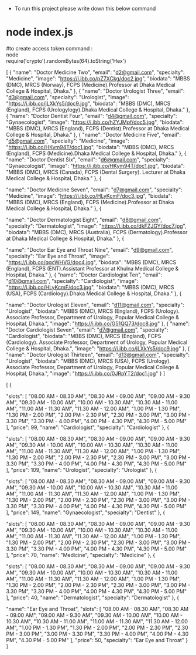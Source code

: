 * To run this project please write down this below command
# node index.js



#to create access token command :  
node      
require('crypto').randomBytes(64).toString('Hex')

[
{
"name": "Doctor Medicine Two",
"email": "d2@gmail.com",
"specialty": "Medicine",
"image": "https://i.ibb.co/pZ7XCkg/doc2.jpg",
"biodata": "MBBS (DMC), MRCS (Norway), FCPS (Medicine).Professor at Dhaka Medical College & Hospital, Dhaka."
},
{
"name": "Doctor Urologist Three",
"email": "d3@gmail.com",
"specialty": "Urologist",
"image": "https://i.ibb.co/jLXkYs5/doc9.jpg",
"biodata": "MBBS (DMC), MRCS (England), FCPS (Urologylogy).Dhaka Medical College & Hospital, Dhaka."
},
{
"name": "Doctor Dentist Four",
"email": "d4@gmail.com",
"specialty": "Gynaecologist",
"image": "https://i.ibb.co/hZYJMpf/doc5.jpg",
"biodata": "MBBS (DMC), MRCS (England), FCPS (Dentist).Professor at Dhaka Medical College & Hospital, Dhaka."
},
{
"name": "Doctor Medicine Five",
"email": "d5@gmail.com",
"specialty": "Medicine",
"image": "https://i.ibb.co/HKym94T/doc1.jpg",
"biodata": "MBBS (DMC), MRCS (England), FCPS (Medicine).Dhaka Medical College & Hospital, Dhaka."
},
{
"name": "Doctor Dentist Six",
"email": "d6@gmail.com",
"specialty": "Gynaecologist",
"image": "https://i.ibb.co/HKym94T/doc1.jpg",
"biodata": "MBBS (DMC), MRCS (Canada), FCPS (Dental Surgery). Lecturer at Dhaka Medical College & Hospital, Dhaka."
},
{

"name": "Doctor Medicine Seven",
"email": "d7@gmail.com",
"specialty": "Medicine",
"image": "https://i.ibb.co/HLyKcmF/doc3.jpg",
"biodata": "MBBS (DMC), MRCS (England), FCPS (Medicine).Professor at Dhaka Medical College & Hospital, Dhaka."
},
{

"name": "Doctor Dermatologist Eight",
"email": "d8@gmail.com",
"specialty": "Dermatologist",
"image": "https://i.ibb.co/dkFZJGY/doc7.jpg",
"biodata": "MBBS (DMC), MRCS (Australia), FCPS (Dermatology).Professor at Dhaka Medical College & Hospital, Dhaka."
},
{

"name": "Doctor Ear Eye and Throat Nine",
"email": "d9@gmail.com",
"specialty": "Ear Eye and Throat",
"image": "https://i.ibb.co/qgcWHVG/doc4.jpg",
"biodata": "MBBS (DMC), MRCS (England), FCPS (ENT).Assistant Professor at Khulna Medical College & Hospital, Dhaka."
},
{
"name": "Doctor Cardiologist Ten",
"email": "d10@gmail.com",
"specialty": "Cardiologist",
"image": "https://i.ibb.co/HLyKcmF/doc3.jpg",
"biodata": "MBBS (DMC), MRCS (USA), FCPS (Cardiology).Dhaka Medical College & Hospital, Dhaka."
},
{

"name": "Doctor Urologist Eleven",
"email": "d11@gmail.com",
"specialty": "Urologist",
"biodata": "MBBS (DMC), MRCS (England), FCPS (Urology). Associate Professor, Department of Urology, Popular Medical College & Hospital, Dhaka.",
"image": "https://i.ibb.co/G51QQ73/doc8.jpg"
},
{
"name": "Doctor Cardiologist Seven",
"email": "d7@gmail.com",
"specialty": "Cardiologist",
"biodata": "MBBS (DMC), MRCS (England), FCPS (Cardiology). Associate Professor, Department of Urology, Popular Medical College & Hospital, Dhaka.",
"image": "https://i.ibb.co/jLXkYs5/doc9.jpg"
},
{
"name": "Doctor Urologist Thirteen",
"email": "d13@gmail.com",
"specialty": "Urologist",
"biodata": "MBBS (DMC), MRCS (USA), FCPS (Urology). Associate Professor, Department of Urology, Popular Medical College & Hospital, Dhaka.",
"image": "https://i.ibb.co/0JRpYT2/doc1.jpg"
}
]







[
{

"slots": [
"08.00 AM - 08.30 AM",
"08.30 AM - 09.00 AM",
"09.00 AM - 9.30 AM",
"09.30 AM - 10.00 AM",
"10.00 AM - 10.30 AM",
"10.30 AM - 11.00 AM",
"11.00 AM - 11.30 AM",
"11.30 AM - 12.00 AM",
"1.00 PM - 1.30 PM",
"1.30 PM - 2.00 PM",
"2.00 PM - 2.30 PM",
"2.30 PM - 3.00 PM",
"3.00 PM - 3.30 PM",
"3.30 PM - 4.00 PM",
"4.00 PM - 4.30 PM",
"4.30 PM - 5.00 PM"
],
"price": 99,
"name": "Cardiologist",
"specialty": "Cardiologist"
},
{

"slots": [
"08.00 AM - 08.30 AM",
"08.30 AM - 09.00 AM",
"09.00 AM - 9.30 AM",
"09.30 AM - 10.00 AM",
"10.00 AM - 10.30 AM",
"10.30 AM - 11.00 AM",
"11.00 AM - 11.30 AM",
"11.30 AM - 12.00 AM",
"1.00 PM - 1.30 PM",
"1.30 PM - 2.00 PM",
"2.00 PM - 2.30 PM",
"2.30 PM - 3.00 PM",
"3.00 PM - 3.30 PM",
"3.30 PM - 4.00 PM",
"4.00 PM - 4.30 PM",
"4.30 PM - 5.00 PM"
],
"price": 109,
"name": "Urologist",
"specialty": "Urologist"
},
{

"slots": [
"08.00 AM - 08.30 AM",
"08.30 AM - 09.00 AM",
"09.00 AM - 9.30 AM",
"09.30 AM - 10.00 AM",
"10.00 AM - 10.30 AM",
"10.30 AM - 11.00 AM",
"11.00 AM - 11.30 AM",
"11.30 AM - 12.00 AM",
"1.00 PM - 1.30 PM",
"1.30 PM - 2.00 PM",
"2.00 PM - 2.30 PM",
"2.30 PM - 3.00 PM",
"3.00 PM - 3.30 PM",
"3.30 PM - 4.00 PM",
"4.00 PM - 4.30 PM",
"4.30 PM - 5.00 PM"
],
"price": 149,
"name": "Gynaecologist",
"specialty": "Dentist"
},
{

"slots": [
"08.00 AM - 08.30 AM",
"08.30 AM - 09.00 AM",
"09.00 AM - 9.30 AM",
"09.30 AM - 10.00 AM",
"10.00 AM - 10.30 AM",
"10.30 AM - 11.00 AM",
"11.00 AM - 11.30 AM",
"11.30 AM - 12.00 AM",
"1.00 PM - 1.30 PM",
"1.30 PM - 2.00 PM",
"2.00 PM - 2.30 PM",
"2.30 PM - 3.00 PM",
"3.00 PM - 3.30 PM",
"3.30 PM - 4.00 PM",
"4.00 PM - 4.30 PM",
"4.30 PM - 5.00 PM"
],
"price": 70,
"name": "Medicine",
"specialty": "Medicine"
},
{

"slots": [
"08.00 AM - 08.30 AM",
"08.30 AM - 09.00 AM",
"09.00 AM - 9.30 AM",
"09.30 AM - 10.00 AM",
"10.00 AM - 10.30 AM",
"10.30 AM - 11.00 AM",
"11.00 AM - 11.30 AM",
"11.30 AM - 12.00 AM",
"1.00 PM - 1.30 PM",
"1.30 PM - 2.00 PM",
"2.00 PM - 2.30 PM",
"2.30 PM - 3.00 PM",
"3.00 PM - 3.30 PM",
"3.30 PM - 4.00 PM",
"4.00 PM - 4.30 PM",
"4.30 PM - 5.00 PM"
],
"price": 40,
"name": "Dermatologist",
"specialty": "Dermatologist"
},
{

"name": "Ear Eye and Throat",
"slots": [
"08.00 AM - 08.30 AM",
"08.30 AM - 09.00 AM",
"09.00 AM - 9.30 AM",
"09.30 AM - 10.00 AM",
"10.00 AM - 10.30 AM",
"10.30 AM - 11.00 AM",
"11.00 AM - 11.30 AM",
"11.30 AM - 12.00 AM",
"1.00 PM - 1.30 PM",
"1.30 PM - 2.00 PM",
"2.00 PM - 2.30 PM",
"2.30 PM - 3.00 PM",
"3.00 PM - 3.30 PM",
"3.30 PM - 4.00 PM",
"4.00 PM - 4.30 PM",
"4.30 PM - 5.00 PM"
],
"price": 50,
"specialty": "Ear Eye and Throat"
}
]

